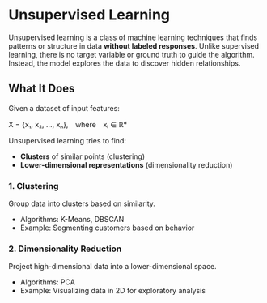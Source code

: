 # Unsupervised Learning

Unsupervised learning is a class of machine learning techniques that finds patterns or structure in data **without labeled responses**. Unlike supervised learning, there is no target variable or ground truth to guide the algorithm. Instead, the model explores the data to discover hidden relationships.

## What It Does

Given a dataset of input features:

X = {x₁, x₂, ..., xₙ}, where xᵢ ∈ ℝᵈ

Unsupervised learning tries to find:
- **Clusters** of similar points (clustering)
- **Lower-dimensional representations** (dimensionality reduction)

### 1. Clustering
Group data into clusters based on similarity.
- Algorithms: K-Means, DBSCAN
- Example: Segmenting customers based on behavior

### 2. Dimensionality Reduction
Project high-dimensional data into a lower-dimensional space.
- Algorithms: PCA
- Example: Visualizing data in 2D for exploratory analysis
